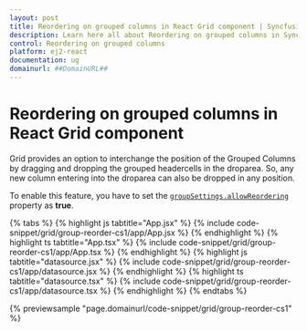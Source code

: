 ```yaml
---
layout: post
title: Reordering on grouped columns in React Grid component | Syncfusion
description: Learn here all about Reordering on grouped columns in Syncfusion React Grid component of Syncfusion Essential JS 2 and more.
control: Reordering on grouped columns 
platform: ej2-react
documentation: ug
domainurl: ##DomainURL##
---
```


# Reordering on grouped columns in React Grid component

Grid provides an option to interchange the position of the Grouped Columns by dragging and dropping the grouped headercells in the droparea. So, any new column entering into the droparea can also be dropped in any position.

To enable this feature, you have to set the [`groupSettings.allowReordering`](https://ej2.syncfusion.com/angular/documentation/api/grid/groupSettings/#allowReordering) property as **true**.

{% tabs %}
{% highlight js tabtitle="App.jsx" %}
{% include code-snippet/grid/group-reorder-cs1/app/App.jsx %}
{% endhighlight %}
{% highlight ts tabtitle="App.tsx" %}
{% include code-snippet/grid/group-reorder-cs1/app/App.tsx %}
{% endhighlight %}
{% highlight js tabtitle="datasource.jsx" %}
{% include code-snippet/grid/group-reorder-cs1/app/datasource.jsx %}
{% endhighlight %}
{% highlight ts tabtitle="datasource.tsx" %}
{% include code-snippet/grid/group-reorder-cs1/app/datasource.tsx %}
{% endhighlight %}
{% endtabs %}

 {% previewsample "page.domainurl/code-snippet/grid/group-reorder-cs1" %}